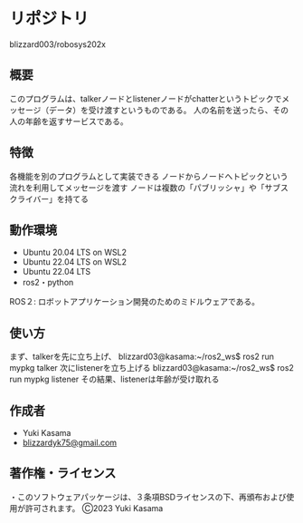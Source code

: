 # リポジトリ　
blizzard003/robosys202x

 
## 概要
このプログラムは、talkerノードとlistenerノードがchatterというトピックでメッセージ（データ）を受け渡すというものである。
人の名前を送ったら、その人の年齢を返すサービスである。
 
## 特徴
各機能を別のプログラムとして実装できる
ノードからノードへトピックという流れを利用してメッセージを渡す 
ノードは複数の「パブリッシャ」や「サブスクライバー」を持てる
 
## 動作環境 
* Ubuntu 20.04 LTS on WSL2
* Ubuntu 22.04 LTS on WSL2
* Ubuntu 22.04 LTS
* ros2・python

ROS２: ロボットアプリケーション開発のためのミドルウェアである。

## 使い方
まず、talkerを先に立ち上げ、
blizzard03@kasama:~/ros2_ws$ ros2 run mypkg talker
次にlistenerを立ち上げる
blizzard03@kasama:~/ros2_ws$ ros2 run mypkg listener
その結果、listenerは年齢が受け取れる
 

## 作成者 
* Yuki Kasama
* blizzardyk75@gmail.com
 
## 著作権・ライセンス
・このソフトウェアパッケージは、３条項BSDライセンスの下、再頒布および使用が許可されます。
Ⓒ2023 Yuki Kasama
